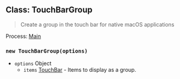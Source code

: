 ## Class: TouchBarGroup

> Create a group in the touch bar for native macOS applications

Process: [Main](../tutorial/quick-start.md#main-process)

### `new TouchBarGroup(options)`

* `options` Object
  * `items` [TouchBar](touch-bar.md) - Items to display as a group.
